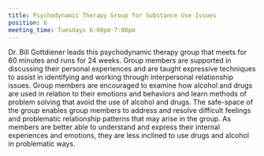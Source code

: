 ```yaml
---
title: Psychodynamic Therapy Group for Substance Use Issues
position: 6
meeting_time: Tuesdays 6:00pm-7:00pm
---
```


Dr. Bill Gottdiener leads this psychodynamic therapy group that meets for 60 minutes and runs for 24 weeks. Group members are supported in discussing their personal experiences and are taught expressive techniques to assist in identifying and working through interpersonal relationship issues. Group members are encouraged to examine how alcohol and drugs are used in relation to their emotions and behaviors and learn methods of problem solving that avoid the use of alcohol and drugs. The safe-space of the group enables group members to address and resolve difficult feelings and problematic relationship patterns that may arise in the group. As members are better able to understand and express their internal experiences and emotions, they are less inclined to use drugs and alcohol in problematic ways.
